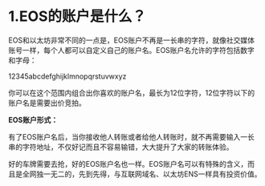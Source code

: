 # 1.EOS的账户是什么？

EOS和以太坊非常不同的一点是，EOS账户不再是一长串的字符，就像社交媒体账号一样，每个人都可以自定义自己的账户名。EOS账户名允许的字符包括数字和字母：

12345abcdefghijklmnopqrstuvwxyz

你可以在这个范围内组合出你喜欢的账户名，最长为12位字符，12位字符以下的账户名是需要出价竞拍。

**EOS账户形式：**

有了EOS账户名后，当你接收他人转账或者给他人转账时，就不再需要输入一长串的字符地址，不仅好记而且不容易输错，大大提升了大家的转账体验。

好的车牌需要去抢，好的EOS账户名也一样。EOS账户名可以有特殊的含义，而且是全网独一无二的，先到先得，与互联网域名、以太坊ENS一样具有投资价值。
